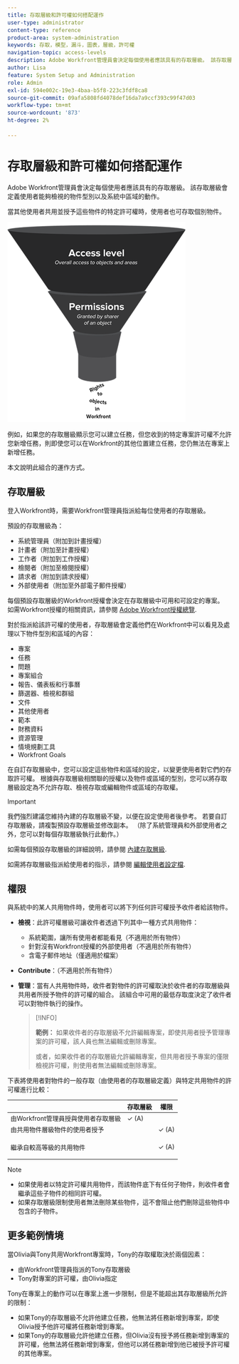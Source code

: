```yaml
---
title: 存取層級和許可權如何搭配運作
user-type: administrator
content-type: reference
product-area: system-administration
keywords: 存取，模型，漏斗，圖表，層級，許可權
navigation-topic: access-levels
description: Adobe Workfront管理員會決定每個使用者應該具有的存取層級。 該存取層級會定義使用者能夠檢視的物件型別以及系統中區域的動作。
author: Lisa
feature: System Setup and Administration
role: Admin
exl-id: 594e002c-19e3-4baa-b5f8-223c3fdf8ca8
source-git-commit: 09afa5808fd4078def16da7a9ccf393c99f47d03
workflow-type: tm+mt
source-wordcount: '873'
ht-degree: 2%

---
```


# 存取層級和許可權如何搭配運作

Adobe Workfront管理員會決定每個使用者應該具有的存取層級。 該存取層級會定義使用者能夠檢視的物件型別以及系統中區域的動作。

當其他使用者共用並授予這些物件的特定許可權時，使用者也可存取個別物件。


![](assets/security-model-hierachy.png)

例如，如果您的存取層級顯示您可以建立任務，但您收到的特定專案許可權不允許您新增任務，則即使您可以在Workfront的其他位置建立任務，您仍無法在專案上新增任務。

本文說明此組合的運作方式。

## 存取層級

登入Workfront時，需要Workfront管理員指派給每位使用者的存取層級。

預設的存取層級為：

* 系統管理員（附加到計畫授權）
* 計畫者（附加至計畫授權）
* 工作者（附加到工作授權）
* 檢閱者（附加至檢閱授權）
* 請求者（附加到請求授權）
* 外部使用者（附加至外部電子郵件授權）

每個預設存取層級的Workfront授權會決定在存取層級中可用和可設定的專案。 如需Workfront授權的相關資訊，請參閱 [Adobe Workfront授權總覽](../../../administration-and-setup/add-users/access-levels-and-object-permissions/wf-licenses.md).

對於指派給該許可權的使用者，存取層級會定義他們在Workfront中可以看見及處理以下物件型別和區域的內容：

* 專案
* 任務
* 問題
* 專案組合
* 報告、儀表板和行事曆
* 篩選器、檢視和群組
* 文件
* 其他使用者
* 範本
* 財務資料
* 資源管理
* 情境規劃工具
* Workfront Goals

在自訂存取層級中，您可以設定這些物件和區域的設定，以變更使用者對它們的存取許可權。 根據與存取層級相關聯的授權以及物件或區域的型別，您可以將存取層級設定為不允許存取、檢視存取或編輯物件或區域的存取權。

>[!IMPORTANT]
>
>我們強烈建議您維持內建的存取層級不變，以便在設定使用者後參考。 若要自訂存取層級，請複製預設存取層級並修改副本。 （除了系統管理員和外部使用者之外，您可以對每個存取層級執行此動作。）

如需每個預設存取層級的詳細說明，請參閱 [內建存取層級](../../../administration-and-setup/add-users/access-levels-and-object-permissions/default-access-levels-in-workfront.md).

如需將存取層級指派給使用者的指示，請參閱 [編輯使用者設定檔](../../../administration-and-setup/add-users/create-and-manage-users/edit-a-users-profile.md).

## 權限

與系統中的某人共用物件時，使用者可以將下列任何許可權授予收件者給該物件。

* **檢視**：此許可權層級可讓收件者透過下列其中一種方式共用物件：

   * 系統範圍，讓所有使用者都能看見（不適用於所有物件）
   * 針對沒有Workfront授權的外部使用者（不適用於所有物件）
   * 含電子郵件地址（僅適用於檔案）

* **Contribute**：（不適用於所有物件）
* **管理**：當有人共用物件時，收件者對物件的許可權取決於收件者的存取層級與共用者所授予物件的許可權的組合。 該組合中可用的最低存取度決定了收件者可以對物件執行的操作。

  >[!INFO]
  >
  >**範例：** 如果收件者的存取層級不允許編輯專案，即使共用者授予管理專案的許可權，該人員也無法編輯或刪除專案。
  >
  >或者，如果收件者的存取層級允許編輯專案，但共用者授予專案的僅限檢視許可權，則使用者無法編輯或刪除專案。

下表將使用者對物件的一般存取（由使用者的存取層級定義）與特定共用物件的許可權進行比較：

<table style="table-layout:auto"> 
 <col> 
 <col> 
 <col> 
 <thead> 
  <tr> 
   <th> </th> 
   <th>存取層級 </th> 
   <th>權限 </th> 
  </tr> 
 </thead> 
 <tbody> 
  <tr> 
   <td>由Workfront管理員授與使用者存取層級</td> 
   <td>✓ (A)</td> 
   <td> </td> 
  </tr> 
  <tr> 
   <td>由共用物件層級物件的使用者授予</td> 
   <td> </td> 
   <td>✓ (A)</td> 
  </tr> 
  <tr> 
   <td> <p>繼承自較高等級的共用物件 
   </td> 
   <td> </td> 
   <td>✓ (A)</td> 
  </tr> 
 </tbody> 
</table>

>[!NOTE]
>
>* 如果使用者以特定許可權共用物件，而該物件底下有任何子物件，則收件者會繼承這些子物件的相同許可權。
>* 如果存取層級限制使用者無法刪除某些物件，這不會阻止他們刪除這些物件中包含的子物件。
>

## 更多範例情境

當Olivia與Tony共用Workfront專案時，Tony的存取權取決於兩個因素：

* 由Workfront管理員指派的Tony存取層級
* Tony對專案的許可權，由Olivia指定

Tony在專案上的動作可以在專案上進一步限制，但是不能超出其存取層級所允許的限制：

* 如果Tony的存取層級不允許他建立任務，他無法將任務新增到專案，即使Olivia授予他許可權將任務新增到專案。
* 如果Tony的存取層級允許他建立任務，但Olivia沒有授予將任務新增到專案的許可權，他無法將任務新增到專案，但他可以將任務新增到他已被授予許可權的其他專案。

